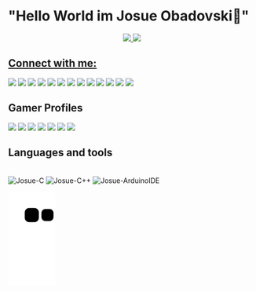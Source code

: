 # <b>"Hello World im Josue Obadovski👋"</b>
<div align="center">
  <a href="https://github.com/JosueObadovski">
  <img height="150em" src="https://github-readme-stats.vercel.app/api?username=JosueObadovski&show_icons=true&theme=radical&include_all_commits=true&count_private=true"/>
  <img height="150em" src="https://github-readme-stats.vercel.app/api/top-langs/?username=JosueObadovski&layout=compact&langs_count=7&theme=radical"/>
</div>

## Connect with me:
  <a href="https://www.facebook.com/josueantonioobadovski//" target="_blank"><img src="https://img.shields.io/badge/Facebook-1877F2?style=for-the-badge&logo=facebook&logoColor=white" target="_blank"></a> 
  <a href="https://www.instagram.com/josueobadovski/" target="_blank"><img src="https://img.shields.io/badge/-Instagram-%23E4405F?style=for-the-badge&logo=instagram&logoColor=white" target="_blank"></a>
  <a href="https://www.linkedin.com/in/josué-antonio-gardasz-obadovski-39a568240/" target="_blank"><img src="https://img.shields.io/badge/-LinkedIn-%230077B5?style=for-the-badge&logo=linkedin&logoColor=white" target="_blank"></a> 
  <a href="https://www.tiktok.com/@josuegardasz?_d=secCgYIASAHKAESPgo8Iemx5ibYIW89NrxnpBh6Aw6rjbuuJbq7w9n3tiplcLufqltDz4HozNl7VZyuwiRfYkykoZeQ%2B6n3PzXqGgA%3D&_r=1&language=pt&sec_uid=MS4wLjABAAAAG2MuvCXQZjqcPCqTsmS3N6y3T6-G22UzQo6uFPd4CPohSsjZfBMI5FUj7CDHNYSr&sec_user_id=MS4wLjABAAAAG2MuvCXQZjqcPCqTsmS3N6y3T6-G22UzQo6uFPd4CPohSsjZfBMI5FUj7CDHNYSr&share_app_id=1233&share_author_id=6776647381453095941&share_link_id=34eaabb6-99de-4ce9-aad0-05de8a5cffe3&source=h5_m&timestamp=1656593174&u_code=da568i1cfi853d&ugbiz_name=Account&user_id=6776647381453095941&utm_campaign=client_share&utm_medium=android&utm_source=copy" target="_blank"><img src="https://img.shields.io/badge/TikTok-000000?style=for-the-badge&logo=tiktok&logoColor=white" target="_blank"></a> 
  <a href="https://www.snapchat.com/add/josuegardasz?share_id=EyotFcksXi4&locale=pt-BR" target="_blank"><img src="https://img.shields.io/badge/Snapchat-FFFC00?style=for-the-badge&logo=snapchat&logoColor=white" target="_blank"></a> 
  <a href="https://josuegardasz.tumblr.com/" target="_blank"><img src="https://img.shields.io/badge/Tumblr-%2336465D.svg?&style=for-the-badge&logo=Tumblr&logoColor=white" target="_blank"></a> 
  <a href="https://twitter.com/JosueObadovski" target="_blank"><img src="https://img.shields.io/badge/Twitter-1DA1F2?style=for-the-badge&logo=twitter&logoColor=white" target="_blank"></a> 
  <a href="https://www.reddit.com/user/JosueObadovski?utm_medium=android_app&utm_source=share" target="_blank"><img src="https://img.shields.io/badge/Reddit-FF4500?style=for-the-badge&logo=reddit&logoColor=white" target="_blank"></a> 
  <a href="https://br.pinterest.com/JosueObadovski/_saved/" target="_blank"><img src="https://img.shields.io/badge/Pinterest-%23E60023.svg?&style=for-the-badge&logo=Pinterest&logoColor=white" target="_blank"></a> 
  <a href="https://www.youtube.com/channel/UCD2MnWZmKAPeldEncOmenUw" target="_blank"><img src="https://img.shields.io/badge/YouTube-FF0000?style=for-the-badge&logo=youtube&logoColor=white" target="_blank"></a>
 	<a href="https://www.twitch.tv/obadovskii" target="_blank"><img src="https://img.shields.io/badge/Twitch-9146FF?style=for-the-badge&logo=twitch&logoColor=white" target="_blank"></a>
  <a href="https://discord.com/users/KingJ#6418" target="_blank"><img src="https://img.shields.io/badge/Discord-7289DA?style=for-the-badge&logo=discord&logoColor=white" target="_blank"></a> 
  <a href = "mailto:josueantoniogardasz@gmail.com"><img src="https://img.shields.io/badge/-Gmail-%23333?style=for-the-badge&logo=gmail&logoColor=white" target="_blank"></a>

## Gamer Profiles

<div> 
  <a href="https://steamcommunity.com/id/josueobadovski/" target="_blank"><img src="https://img.shields.io/badge/Steam-000000?style=for-the-badge&logo=steam&logoColor=white"></a> 
  <a href="https://" target="_blank"><img src="https://img.shields.io/badge/Battle.net-000?style=for-the-badge&logo=battle.net&logoColor=148EFF" target="_blank"></a> 
  <a href="https://www.origin.com/bra/pt-br/profile/achievements" target="_blank"><img src="https://img.shields.io/badge/Origin-148EFF?style=for-the-badge&logo=origin&logoColor=white"></a> 
  <a href="https://" target="_blank"><img src="https://img.shields.io/badge/Epic%20Games-313131?style=for-the-badge&logo=Epic%20Games&logoColor=white"></a> 
  <a href="https://" target="_blank"><img src="https://img.shields.io/badge/PlayStation-003791?style=for-the-badge&logo=playstation&logoColor=white"></a> 
  <a href="https://" target="_blank"><img src="https://img.shields.io/badge/Xbox-107C10?style=for-the-badge&logo=xbox&logoColor=white"></a> 
  <a href="https://" target="_blank"><img src="https://img.shields.io/badge/Riot_Games-D32936?style=for-the-badge&logo=riot-games&logoColor=white"></a> 

## Languages and tools
<div style="display: inline_block"><br>
  <img align="center" alt="Josue-C" src=https://img.shields.io/badge/C-00599C?style=for-the-badge&logo=c&logoColor=white>
  <img align="center" alt="Josue-C++" src=https://img.shields.io/badge/C%2B%2B-00599C?style=for-the-badge&logo=c%2B%2B&logoColor=white>
  <img align="center" alt="Josue-ArduinoIDE" src=https://img.shields.io/badge/Arduino-00979D?style=for-the-badge&logo=Arduino&logoColor=white>
  
  ![Snake animation](https://github.com/JosueObadovski/JosueObadovski/blob/output/github-contribution-grid-snake.svg)

</div>
  
